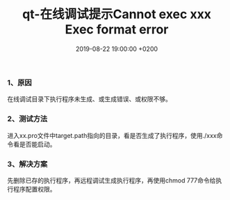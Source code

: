 ﻿---
layout: post
title:  "qt-在线调试提示Cannot exec xxx Exec format error"
date:   2019-08-22 19:00:00 +0200
categories: matlab
---

### 1、原因  
在线调试目录下执行程序未生成、或生成错误、或权限不够。  


### 2、测试方法  
进入xx.pro文件中target.path指向的目录，看是否生成了执行程序，使用./xxx命令看是否能启动。

### 3、解决方案  
先删除已存的执行程序，再远程调试生成执行程序，再使用chmod 777命令给执行程序配置权限。  
